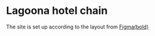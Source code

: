# Lagoona hotel chain

The site is set up according to the layout from [Figma(bold)](https://www.figma.com/file/tjkkfkHDXlGscyVbS3emln/Lagoona?node-id=0%3A1)
